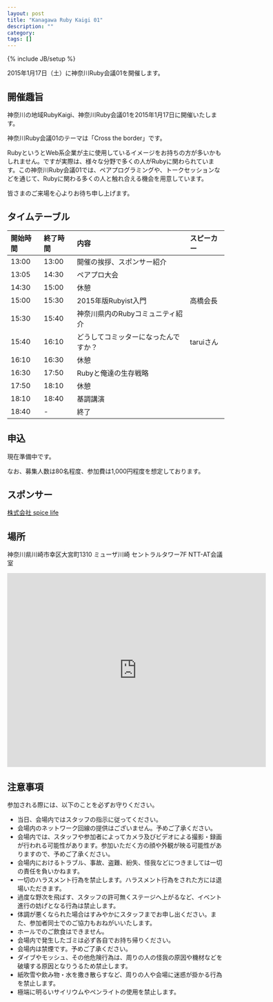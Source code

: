 ```yaml
---
layout: post
title: "Kanagawa Ruby Kaigi 01"
description: ""
category: 
tags: []
---
```

{% include JB/setup %}

2015年1月17日（土）に神奈川Ruby会議01を開催します。

## 開催趣旨

神奈川の地域RubyKaigi、神奈川Ruby会議01を2015年1月17日に開催いたします。

神奈川Ruby会議01のテーマは「Cross the border」です。

RubyというとWeb系企業が主に使用しているイメージをお持ちの方が多いかもしれません。ですが実際は、様々な分野で多くの人がRubyに関わられています。この神奈川Ruby会議01では、ペアプログラミングや、トークセッションなどを通じて、Rubyに関わる多くの人と触れ合える機会を用意しています。

皆さまのご来場を心よりお待ち申し上げます。

## タイムテーブル

|開始時間|終了時間|内容                                 |スピーカー|
|:-------|:-------|:------------------------------------|:---------|
|13:00   |13:00   |開催の挨拶、スポンサー紹介           |          |
|13:05   |14:30   |ペアプロ大会                         |          |
|14:30   |15:00   |休憩                                 |          |
|15:00   |15:30   |2015年版Rubyist入門                  |高橋会長  |
|15:30   |15:40   |神奈川県内のRubyコミュニティ紹介     |          |
|15:40   |16:10   |どうしてコミッターになったんですか？ |taruiさん |
|16:10   |16:30   |休憩                                 |          |
|16:30   |17:50   |Rubyと俺達の生存戦略                 |          |
|17:50   |18:10   |休憩                                 |          |
|18:10   |18:40   |基調講演                             |          |
|18:40   |-       |終了                                 |          |

## 申込

現在準備中です。

なお、募集人数は80名程度、参加費は1,000円程度を想定しております。

## スポンサー

[株式会社 spice life](http://spicelife.jp/)

## 場所

神奈川県川崎市幸区大宮町1310 ミューザ川崎 セントラルタワー7F NTT-AT会議室

<iframe src="https://www.google.com/maps/embed?pb=!1m14!1m8!1m3!1d3246.9198213226173!2d139.69482635!3d35.530979!3m2!1i1024!2i768!4f13.1!3m3!1m2!1s0x6018609f1fb21e4f%3A0x71354a4d3e55903e!2z44CSMjEyLTAwMTQg56We5aWI5bed55yM5bed5bSO5biC5bm45Yy65aSn5a6u55S677yR77yT77yR77yQIOODn-ODpeODvOOCtuW3neW0juOCu-ODs-ODiOODqeODq-OCv-ODr-ODvA!5e0!3m2!1sja!2sjp!4v1411054749334" width="600" height="450" frameborder="0" style="border:0"></iframe>

## 注意事項

参加される際には、以下のことを必ずお守りください。

- 当日、会場内ではスタッフの指示に従ってください。
- 会場内のネットワーク回線の提供はございません。予めご了承ください。
- 会場内では、スタッフや参加者によってカメラ及びビデオによる撮影・録画が行われる可能性があります。参加いただく方の顔や外観が映る可能性がありますので、予めご了承ください。
- 会場内におけるトラブル、事故、盗難、紛失、怪我などにつきましては一切の責任を負いかねます。
- 一切のハラスメント行為を禁止します。ハラスメント行為をされた方には退場いただきます。
- 過度な野次を飛ばす、スタッフの許可無くステージへ上がるなど、イベント進行の妨げとなる行為は禁止します。
- 体調が悪くなられた場合はすみやかにスタッフまでお申し出ください。また、参加者同士でのご協力もおねがいいたします。
- ホールでのご飲食はできません。
- 会場内で発生したゴミは必ず各自でお持ち帰りください。
- 会場内は禁煙です。予めご了承ください。
- ダイブやモッシュ、その他危険行為は、周りの人の怪我の原因や機材などを破壊する原因となりうるため禁止します。
- 紙吹雪や飲み物・水を撒き散らすなど、周りの人や会場に迷惑が掛かる行為を禁止します。
- 極端に明るいサイリウムやペンライトの使用を禁止します。


